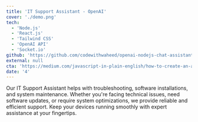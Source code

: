```yaml
---
title: 'IT Support Assistant - OpenAI'
cover: './demo.png'
tech:
  - 'Node.js'
  - 'React.js'
  - 'Tailwind CSS'
  - 'OpenAI API'
  - 'Socket.io'
github: 'https://github.com/codewithwaheed/openai-nodejs-chat-assistant'
external: null
cta: 'https://medium.com/javascript-in-plain-english/how-to-create-an-automated-chatbot-with-openais-assistant-and-node-js-9b9aea0748a4'
date: '4'
---
```


Our IT Support Assistant helps with troubleshooting, software installations, and system maintenance. Whether you're facing technical issues, need software updates, or require system optimizations, we provide reliable and efficient support. Keep your devices running smoothly with expert assistance at your fingertips.
